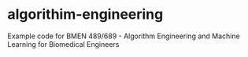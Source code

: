 # algorithim-engineering
Example code for BMEN 489/689 - Algorithm Engineering and Machine Learning for Biomedical Engineers
